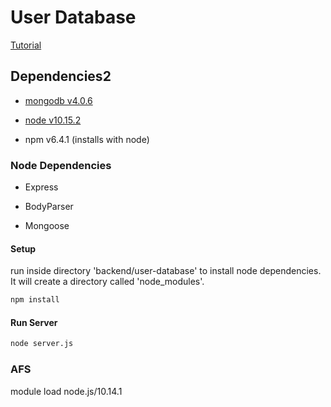 # User Database 

[Tutorial](https://www.callicoder.com/node-js-express-mongodb-restful-crud-api-tutorial/)

## Dependencies2

- [mongodb v4.0.6](https://docs.mongodb.com/manual/installation/)

- [node v10.15.2](https://nodejs.org/en/download/)

- npm v6.4.1 (installs with node)

### Node Dependencies

- Express

- BodyParser

- Mongoose

#### Setup

run inside directory 'backend/user-database' to install node dependencies. It will create a directory called 'node_modules'.

```bash
npm install
```

#### Run Server

```bash
node server.js 
```

### AFS

module load node.js/10.14.1
